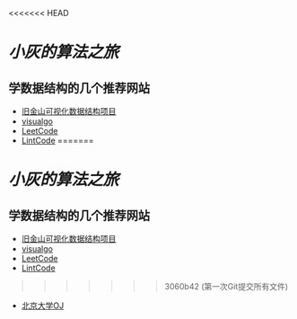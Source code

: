 <<<<<<< HEAD
# ***小灰的算法之旅***



## 学数据结构的几个推荐网站


- [旧金山可视化数据结构项目](https://www.cs.usfca.edu/~galles/visualization/Algorithms.html)  
- [visualgo](https://visualgo.net/zh)  
- [LeetCode](https://leetcode-cn.com/problemset/all/)
- [LintCode](https://www.lintcode.com/problem/)
=======
# ***小灰的算法之旅***



## 学数据结构的几个推荐网站


- [旧金山可视化数据结构项目](https://www.cs.usfca.edu/~galles/visualization/Algorithms.html)  
- [visualgo](https://visualgo.net/zh)  
- [LeetCode](https://leetcode-cn.com/problemset/all/)
- [LintCode](https://www.lintcode.com/problem/)
>>>>>>> 3060b42 (第一次Git提交所有文件)
- [北京大学OJ](http://poj.org/problemlist)